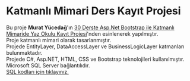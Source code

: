 # Katmanlı Mimari Ders Kayıt Projesi
        
Bu proje <strong>Murat Yücedağ</strong>'ın <a href="https://www.youtube.com/playlist?list=PLKnjBHu2xXNMSPomGvyjG19YGXIdgdTka" target="_blank">30 Derste Asp.Net Bootstrap ile Katmanlı Mimaride Yaz Okulu Kayıt Projesi</a></strong>'nden esinlenerek yapılmıştır.<br>
Proje katmanlı mimari olarak tasarlanmıştır.<br>
Projede EntityLayer, DataAccessLayer ve BusinessLogicLayer katmanları bulunmaktadır.<br>
Projede C#, Asp.NET, HTML, CSS ve Bootstrap teknolojileri kullanılmıştır.<br>
Microsoft SQL Server bağlantılıdır.<br>
<a href="https://github.com/furkankapukayaa/katmanli-mimari-ders-kayit/blob/main/dbYazOkulu.sql">SQL kodları için tıklayınız.</a>
